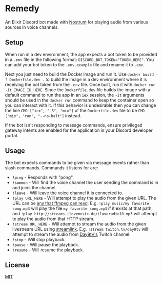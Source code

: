 # Remedy
An Elixir Discord bot made with [Nostrum](https://github.com/Kraigie/nostrum) for playing audio from various sources in voice channels.

## Setup
When run in a dev environment, the app expects a bot token to be provided in a `.env` file in the following format: `DISCORD_BOT_TOKEN="TOKEN_HERE"`. You can add your bot token to the `.env.example` file and rename it to `.env`.

Next you just need to build the Docker image and run it. Use `docker build -f Dockerfile.dev .` to build the image in a dev environment where it is receiving the bot token from the `.env` file. Once built, run it with `docker run -it IMAGE_ID_HERE`. Since the `Dockerfile.dev` file builds the image with a default command to run the app in an `iex` session, the `-it` arguments should be used in the `docker run` command to keep the container open so you can interact with it. If this behavior is undesirable then you can change the line `CMD ["iex", "-S", "mix"]` of the `Dockerfile.dev` file to be `CMD ["mix", "run", "--no-halt"]` instead.

If the bot isn't responding to message commands, ensure privileged gateway intents are enabled for the application in your Discord developer portal.

## Usage
The bot expects commands to be given via message events rather than slash commands. Commands it listens for are:
* `!ping` - Responds with "pong".
* `!summon` - Will find the voice channel the user sending the command is in and joins the channel.
* `!leave` - Will leave the voice channel it is connected to.
* `!play URL_HERE` - Will attempt to play the audio from the given URL. The URL can be [any that ffmpeg can read](https://www.ffmpeg.org/ffmpeg-protocols.html). E.g. `!play music/my favorite song.mp3` will play the file `my favorite song.mp3` if it exists at that path, and `!play http://streams.ilovemusic.de/iloveradio10.mp3` will attempt to play the audio from that HTTP stream.
* `!stream URL_HERE` - Will attempt to stream the audio from the given livestream URL using [streamlink](https://streamlink.github.io/index.html). E.g. `!stream twitch.tv/day9tv` will attempt to stream the audio from [Day9tv's](https://www.twitch.tv/day9tv) Twitch channel.
* `!stop` - Will stop playback.
* `!pause` - Will pause the playback.
* `!resume` - Will resume the playback.

## License
[MIT](https://choosealicense.com/licenses/mit/)

